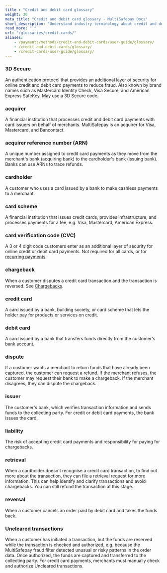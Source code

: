 ```yaml
---
title : "Credit and debit card glossary"
weight: 30
meta_title: "Credit and debit card glossary - MultiSafepay Docs"
short_description: "Understand industry terminology about credit and debit cards."
read_more: "."
url: "/glossaries/credit-cards/"
aliases:
    - /payments/methods/credit-and-debit-cards/user-guide/glossary/
    - /credit-and-debit-cards/glossary/
    - /credit-cards-user-guide/glossary/
---
```

### 3D Secure
An authentication protocol that provides an additional layer of security for online credit and debit card payments to reduce fraud. Also known by brand names such as Mastercard Identity Check, Visa Secure, and American Express SafeKey. May use a 3D Secure code.

### acquirer
A financial institution that processes credit and debit card payments with card issuers on behalf of merchants. MultiSafepay is an acquirer for Visa, Mastercard, and Bancontact.

### acquirer reference number (ARN)
A unique number assigned to credit card payments as they move from the merchant's bank (acquiring bank) to the cardholder's bank (issuing bank). Banks can use ARNs to trace refunds.

### cardholder
A customer who uses a card issued by a bank to make cashless payments to a merchant.

### card scheme
A financial institution that issues credit cards, provides infrastructure, and processes payments for a fee, e.g. Visa, Mastercard, American Express.

### card verification code (CVC)
A 3 or 4 digit code customers enter as an additional layer of security for online credit or debit card payments. Not required for all cards, or for [recurring payments](/payments/recurring-payments/).

### chargeback
When a customer disputes a credit card transaction and the transaction is reversed. See [Chargebacks](/chargebacks/).

### credit card
A card issued by a bank, building society, or card scheme that lets the holder pay for products or services on credit.

### debit card
A card issued by a bank that transfers funds directly from the customer's bank account.

### dispute
If a customer wants a merchant to return funds that have already been captured, the customer can request a refund. If the merchant refuses, the customer may request their bank to make a chargeback. If the merchant disagrees, they can dispute the chargeback.

### issuer
The customer's bank, which verifies transaction information and sends funds to the collecting party. For credit or debit card payments, the bank issues the card.

### liability
The risk of accepting credit card payments and responsibility for paying for chargebacks.

### retrieval
When a cardholder doesn't recognise a credit card transaction, to find out more about the transaction, they can file a retrieval request for more information. This can help identify and clarify transactions and avoid chargebacks. You can still refund the transaction at this stage.

### reversal
When a customer cancels an order paid by debit card and takes the funds back. 

### Uncleared transactions
When a customer has initiated a transaction, but the funds are reserved while the transaction is checked and authorized, e.g. because the MultiSafepay fraud filter detected unusual or risky patterns in the order data. Once authorized, the funds are captured and transferred to the collecting party. For credit card payments, merchants must manually check and authorize Uncleared transactions.

